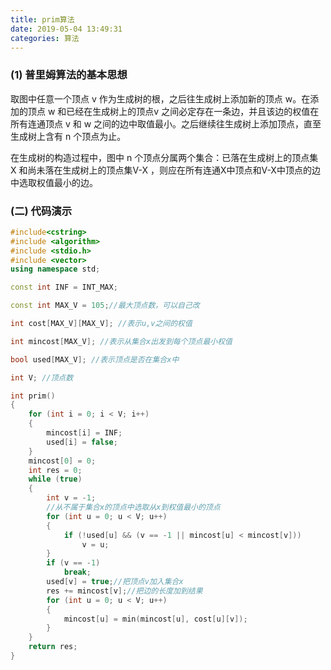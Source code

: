 ```yaml
---
title: prim算法
date: 2019-05-04 13:49:31
categories: 算法
---
```


### (1) 普里姆算法的基本思想

取图中任意一个顶点 v 作为生成树的根，之后往生成树上添加新的顶点 w。在添加的顶点 w 和已经在生成树上的顶点v 之间必定存在一条边，并且该边的权值在所有连通顶点 v 和 w 之间的边中取值最小。之后继续往生成树上添加顶点，直至生成树上含有 n 个顶点为止。
<!--more-->

在生成树的构造过程中，图中 n 个顶点分属两个集合：已落在生成树上的顶点集 X 和尚未落在生成树上的顶点集V-X ，则应在所有连通X中顶点和V-X中顶点的边中选取权值最小的边。

### (二) 代码演示

```cpp
#include<cstring>
#include <algorithm>
#include <stdio.h>
#include <vector>
using namespace std;

const int INF = INT_MAX;

const int MAX_V = 105;//最大顶点数，可以自己改

int cost[MAX_V][MAX_V]; //表示u,v之间的权值

int mincost[MAX_V]; //表示从集合x出发到每个顶点最小权值

bool used[MAX_V]; //表示顶点是否在集合x中

int V; //顶点数

int prim()
{
    for (int i = 0; i < V; i++)
    {
        mincost[i] = INF;
        used[i] = false;
    }
    mincost[0] = 0;
    int res = 0;
    while (true)
    {
        int v = -1;
        //从不属于集合x的顶点中选取从x到权值最小的顶点
        for (int u = 0; u < V; u++)
        {
            if (!used[u] && (v == -1 || mincost[u] < mincost[v]))
                v = u;
        }
        if (v == -1)
            break;
        used[v] = true;//把顶点v加入集合x
        res += mincost[v];//把边的长度加到结果
        for (int u = 0; u < V; u++)
        {
            mincost[u] = min(mincost[u], cost[u][v]);
        }
    }
    return res;
}

```

